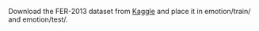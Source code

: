 Download the FER-2013 dataset from [Kaggle](https://www.kaggle.com/datasets/ananthu017/emotion-detection-fer) and place it in emotion/train/ and emotion/test/.
